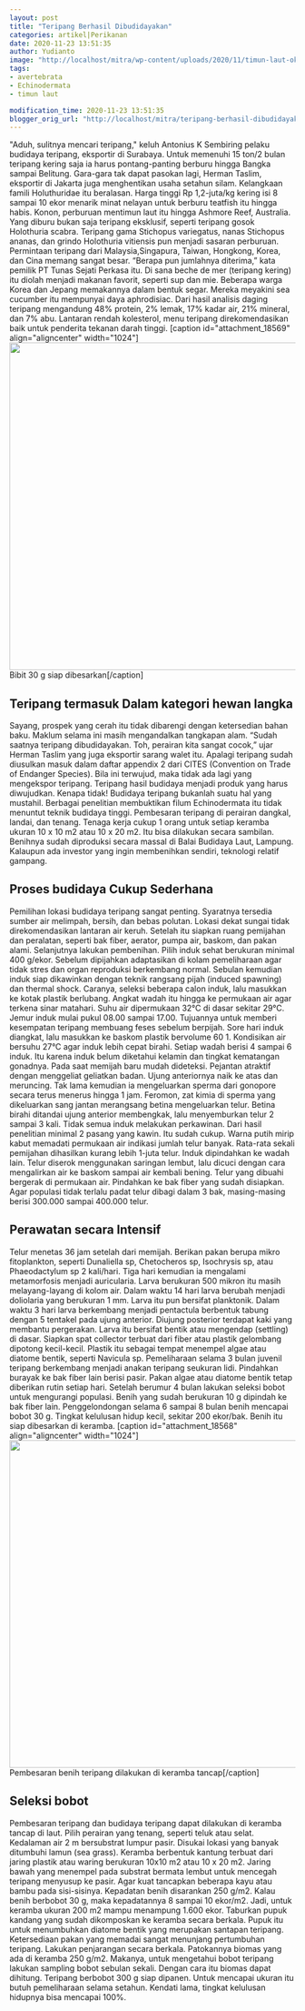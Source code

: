 ```yaml
---
layout: post
title: "Teripang Berhasil Dibudidayakan"
categories: artikel|Perikanan
date: 2020-11-23 13:51:35
author: Yudianto
image: "http://localhost/mitra/wp-content/uploads/2020/11/timun-laut-ok000.jpg"
tags:
- avertebrata
- Echinodermata
- timun laut

modification_time: 2020-11-23 13:51:35
blogger_orig_url: "http://localhost/mitra/teripang-berhasil-dibudidayakan.html"
---
```


"Aduh, sulitnya mencari teripang," keluh Antonius K Sembiring pelaku budidaya teripang, eksportir di Surabaya. Untuk memenuhi 15 ton/2 bulan teripang kering saja ia harus pontang-panting berburu hingga Bangka sampai Belitung. Gara-gara tak dapat pasokan lagi, Herman Taslim, eksportir di Jakarta juga menghentikan usaha setahun silam.
Kelangkaan famili Holuthuridae itu beralasan. Harga tinggi Rp 1,2-juta/kg kering isi 8 sampai 10 ekor menarik minat nelayan untuk berburu teatfish itu hingga habis. Konon, perburuan mentimun laut itu hingga Ashmore Reef, Australia. Yang diburu bukan saja teripang eksklusif, seperti teripang gosok Holothuria scabra. Teripang gama Stichopus variegatus, nanas Stichopus ananas, dan grindo Holothuria vitiensis pun menjadi sasaran perburuan.
Permintaan teripang dari Malaysia,Singapura, Taiwan, Hongkong, Korea, dan Cina memang sangat besar. “Berapa pun jumlahnya diterima,” kata pemilik PT Tunas Sejati Perkasa itu. Di sana beche de mer (teripang kering) itu diolah menjadi makanan favorit, seperti sup dan mie. Beberapa warga Korea dan Jepang memakannya dalam bentuk segar.
Mereka meyakini sea cucumber itu mempunyai daya aphrodisiac. Dari hasil analisis daging teripang mengandung 48% protein, 2% lemak, 17% kadar air, 21% mineral, dan 7% abu. Lantaran rendah kolesterol, menu teripang direkomendasikan baik untuk penderita tekanan darah tinggi.
[caption id="attachment_18569" align="aligncenter" width="1024"]<img class="wp-image-18569 size-large" src="http://127.0.0.1/mitra/wp-content/uploads/2020/11/indukan-teripang-1024x576.jpg" alt="" width="1024" height="576" /> Bibit 30 g siap dibesarkan[/caption]
<h2 id="Langka">Teripang termasuk Dalam kategori hewan langka</h2>
Sayang, prospek yang cerah itu tidak dibarengi dengan ketersedian bahan baku. Maklum selama ini masih mengandalkan tangkapan alam. “Sudah saatnya teripang dibudidayakan. Toh, perairan kita sangat cocok,” ujar Herman Taslim yang juga eksportir sarang walet itu. Apalagi teripang sudah diusulkan masuk dalam daftar appendix 2 dari CITES (Convention on Trade of Endanger Species). Bila ini terwujud, maka tidak ada lagi yang mengekspor teripang.
Teripang hasil budidaya menjadi produk yang harus diwujudkan. Kenapa tidak! Budidaya teripang bukanlah suatu hal yang mustahil. Berbagai penelitian membuktikan filum Echinodermata itu tidak menuntut teknik budidaya tinggi.
Pembesaran teripang di perairan dangkal, landai, dan tenang. Tenaga kerja cukup 1 orang untuk setiap keramba ukuran 10 x 10 m2 atau 10 x 20 m2. Itu bisa dilakukan secara sambilan. Benihnya sudah diproduksi secara massal di Balai Budidaya Laut, Lampung. Kalaupun ada investor yang ingin membenihkan sendiri, teknologi relatif gampang.
<h2 id="Sederhana">Proses budidaya Cukup Sederhana</h2>
Pemilihan lokasi budidaya teripang sangat penting. Syaratnya tersedia sumber air melimpah, bersih, dan bebas polutan. Lokasi dekat sungai tidak direkomendasikan lantaran air keruh. Setelah itu siapkan ruang pemijahan dan peralatan, seperti bak fiber, aerator, pumpa air, baskom, dan pakan alami. Selanjutnya lakukan pembenihan.
Pilih induk sehat berukuran minimal 400 g/ekor. Sebelum dipijahkan adaptasikan di kolam pemeliharaan agar tidak stres dan organ reproduksi berkembang normal. Sebulan kemudian induk siap dikawinkan dengan teknik rangsang pijah (induced spawning) dan thermal shock.
Caranya, seleksi beberapa calon induk, lalu masukkan ke kotak plastik berlubang. Angkat wadah itu hingga ke permukaan air agar terkena sinar matahari. Suhu air dipermukaan 32°C di dasar sekitar 29°C. Jemur induk mulai pukul 08.00 sampai 17.00. Tujuannya untuk memberi kesempatan teripang membuang feses sebelum berpijah.
Sore hari induk diangkat, lalu masukkan ke baskom plastik bervolume 60 1. Kondisikan air bersuhu 27°C agar induk lebih cepat birahi. Setiap wadah berisi 4 sampai 6 induk. Itu karena induk belum diketahui kelamin dan tingkat kematangan gonadnya.
Pada saat memijah baru mudah dideteksi. Pejantan atraktif dengan menggeliat geliatkan badan. Ujung anteriornya naik ke atas dan meruncing. Tak lama kemudian ia mengeluarkan sperma dari gonopore secara terus menerus hingga 1 jam. Feromon, zat kimia di sperma yang dikeluarkan sang jantan merangsang betina mengeluarkan telur. Betina birahi ditandai ujung anterior membengkak, lalu menyemburkan telur 2 sampai 3 kali.
Tidak semua induk melakukan perkawinan. Dari hasil penelitian minimal 2 pasang yang kawin. Itu sudah cukup. Warna putih mirip kabut memadati permukaan air indikasi jumlah telur banyak. Rata-rata sekali pemijahan dihasilkan kurang lebih 1-juta telur.
Induk dipindahkan ke wadah lain. Telur diserok menggunakan saringan lembut, lalu dicuci dengan cara mengalirkan air ke baskom sampai air kembali bening. Telur yang dibuahi bergerak di permukaan air. Pindahkan ke bak fiber yang sudah disiapkan. Agar populasi tidak terlalu padat telur dibagi dalam 3 bak, masing-masing berisi 300.000 sampai 400.000 telur.
<h2 id="Intensif">Perawatan secara Intensif</h2>
Telur menetas 36 jam setelah dari memijah. Berikan pakan berupa mikro fitoplankton, seperti Dunaliella sp, Chetocheros sp, Isochrysis sp, atau Phaeodactylum sp 2 kali/hari. Tiga hari kemudian ia mengalami metamorfosis menjadi auricularia. Larva berukuran 500 mikron itu masih melayang-layang di kolom air. Dalam waktu 14 hari larva berubah menjadi doliolaria yang berukuran 1 mm. Larva itu pun bersifat planktonik.
Dalam waktu 3 hari larva berkembang menjadi pentactula berbentuk tabung dengan 5 tentakel pada ujung anterior. Diujung posterior terdapat kaki yang membantu pergerakan. Larva itu bersifat bentik atau mengendap (settling) di dasar. Siapkan spat collector terbuat dari fiber atau plastik gelombang dipotong kecil-kecil. Plastik itu sebagai tempat menempel algae atau diatome bentik, seperti Navicula sp.
Pemeliharaan selama 3 bulan juvenil teripang berkembang menjadi anakan teripang seukuran lidi. Pindahkan burayak ke bak fiber lain berisi pasir. Pakan algae atau diatome bentik tetap diberikan rutin setiap hari.
Setelah berumur 4 bulan lakukan seleksi bobot untuk mengurangi populasi. Benih yang sudah berukuran 10 g dipindah ke bak fiber lain. Penggelondongan selama 6 sampai 8 bulan benih mencapai bobot 30 g. Tingkat kelulusan hidup kecil, sekitar 200 ekor/bak. Benih itu siap dibesarkan di keramba.
[caption id="attachment_18568" align="aligncenter" width="1024"]<img class="wp-image-18568 size-large" src="http://127.0.0.1/mitra/wp-content/uploads/2020/11/benih-teripang-1024x576.jpg" alt="" width="1024" height="576" /> Pembesaran benih teripang dilakukan di keramba tancap[/caption]
<h2 id="Seleksi">Seleksi bobot</h2>
Pembesaran teripang dan budidaya teripang dapat dilakukan di keramba tancap di laut. Pilih perairan yang tenang, seperti teluk atau selat. Kedalaman air 2 m bersubstrat lumpur pasir. Disukai lokasi yang banyak ditumbuhi lamun (sea grass).
Keramba berbentuk kantung terbuat dari jaring plastik atau waring berukuran 10x10 m2 atau 10 x 20 m2. Jaring bawah yang menempel pada substrat bermata lembut untuk mencegah teripang menyusup ke pasir. Agar kuat tancapkan beberapa kayu atau bambu pada sisi-sisinya.
Kepadatan benih disarankan 250 g/m2. Kalau benih berbobot 30 g, maka kepadatannya 8 sampai 10 ekor/m2. Jadi, untuk keramba ukuran 200 m2 mampu menampung 1.600 ekor. Taburkan pupuk kandang yang sudah dikomposkan ke keramba secara berkala. Pupuk itu untuk menumbuhkan diatome bentik yang merupakan santapan teripang. Ketersediaan pakan yang memadai sangat menunjang pertumbuhan teripang.
Lakukan penjarangan secara berkala. Patokannya biomas yang ada di keramba 250 g/m2. Makanya, untuk mengetahui bobot teripang lakukan sampling bobot sebulan sekali. Dengan cara itu biomas dapat dihitung. Teripang berbobot 300 g siap dipanen. Untuk mencapai ukuran itu butuh pemeliharaan selama setahun. Kendati lama, tingkat kelulusan hidupnya bisa mencapai 100%.
